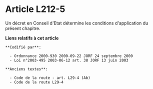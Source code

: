 # Article L212-5

Un décret en Conseil d'Etat détermine les conditions d'application du présent chapitre.

**Liens relatifs à cet article**

	**Codifié par**:

	  - Ordonnance 2000-930 2000-09-22 JORF 24 septembre 2000
	  - Loi n°2003-495 2003-06-12 art. 38 JORF 13 juin 2003

	**Anciens textes**:

	  - Code de la route - art. L29-4 (Ab)
	  - Code de la route L29-4
